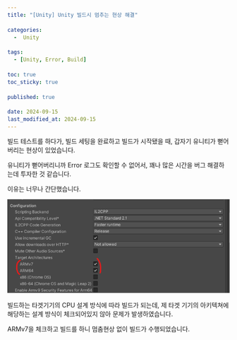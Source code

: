 ```yaml
---
title: "[Unity] Unity 빌드시 멈추는 현상 해결"

categories:
  -  Unity
  
tags:
  - [Unity, Error, Build]

toc: true
toc_sticky: true

published: true

date: 2024-09-15
last_modified_at: 2024-09-15
---
```


빌드 테스트를 하다가, 빌드 세팅을 완료하고 빌드가 시작됐을 때, 갑자기 유니티가 뻗어버리는 현상이 있었습니다.

유니티가 뻗어버리니까 Error 로그도 확인할 수 없어서, 꽤나 많은 시간을 버그 해결하는데 투자한 것 같습니다.

이유는 너무나 간단했습니다.

![](/images/Pasted%20image%2020240915121108.png)

빌드하는 타겟기기의 CPU 설계 방식에 따라 빌드가 되는데, 제 타겟 기기의 아키텍쳐에 해당하는 설계 방식이 체크되어있지 않아 문제가 발생하였습니다.

ARMv7을 체크하고 빌드를 하니 멈춤현상 없이 빌드가 수행되었습니다.

